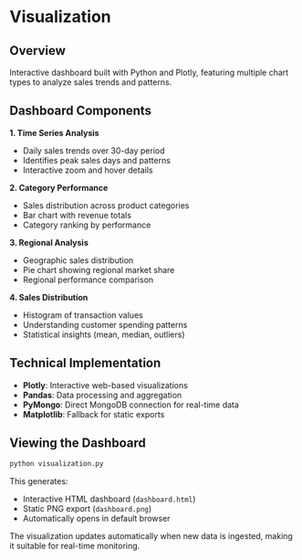 # Visualization

## Overview

Interactive dashboard built with Python and Plotly, featuring multiple chart types to analyze sales trends and patterns.

## Dashboard Components

**1. Time Series Analysis**
- Daily sales trends over 30-day period
- Identifies peak sales days and patterns
- Interactive zoom and hover details

**2. Category Performance**
- Sales distribution across product categories
- Bar chart with revenue totals
- Category ranking by performance

**3. Regional Analysis**
- Geographic sales distribution
- Pie chart showing regional market share
- Regional performance comparison

**4. Sales Distribution**
- Histogram of transaction values
- Understanding customer spending patterns
- Statistical insights (mean, median, outliers)

## Technical Implementation

- **Plotly**: Interactive web-based visualizations
- **Pandas**: Data processing and aggregation
- **PyMongo**: Direct MongoDB connection for real-time data
- **Matplotlib**: Fallback for static exports

## Viewing the Dashboard

```bash
python visualization.py
```

This generates:
- Interactive HTML dashboard (`dashboard.html`)
- Static PNG export (`dashboard.png`)
- Automatically opens in default browser

The visualization updates automatically when new data is ingested, making it suitable for real-time monitoring. 